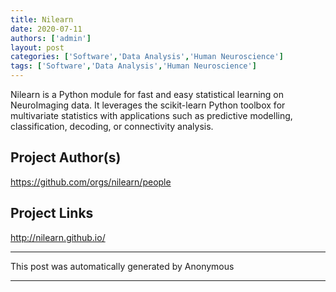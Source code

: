 ```yaml
---
title: Nilearn
date: 2020-07-11
authors: ['admin']
layout: post
categories: ['Software','Data Analysis','Human Neuroscience']
tags: ['Software','Data Analysis','Human Neuroscience']
---
```

Nilearn is a Python module for fast and easy statistical learning on NeuroImaging data. It leverages the scikit-learn Python toolbox for multivariate statistics with applications such as predictive modelling, classification, decoding, or connectivity analysis.
## Project Author(s)
https://github.com/orgs/nilearn/people
## Project Links
http://nilearn.github.io/
***
This post was automatically generated by
Anonymous
***
